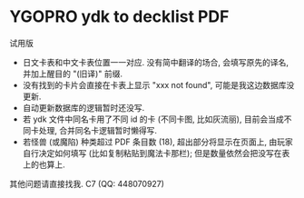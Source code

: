 # YGOPRO ydk to decklist PDF

试用版

- 日文卡表和中文卡表位置一一对应. 没有简中翻译的场合, 会填写原先的译名, 并加上醒目的 "(旧译)" 前缀.
- 没有找到的卡片会直接在卡表上显示 "xxx not found", 可能是我这边数据库没更新.
- 自动更新数据库的逻辑暂时还没写.
- 若 ydk 文件中同名卡用了不同 id 的卡 (不同卡图, 比如灰流丽), 目前会当成不同卡处理, 合并同名卡逻辑暂时懒得写.
- 若怪兽 (或魔陷) 种类超过 PDF 条目数 (18), 超出部分将显示在页面上, 由玩家自行决定如何填写 (比如复制粘贴到魔法卡那栏); 但是数量依然会把没写在表上的也算上.

其他问题请直接找我. C7 (QQ: 448070927)
